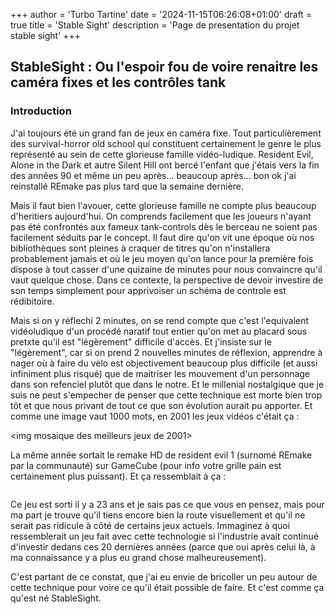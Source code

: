 +++
author = 'Turbo Tartine'
date = '2024-11-15T06:26:08+01:00'
draft = true
title = 'Stable Sight'
description = 'Page de presentation du projet stable sight'
+++

## StableSight : Ou l'espoir fou de voire renaitre les caméra fixes et les contrôles tank

### Introduction
J'ai toujours été un grand fan de jeux en caméra fixe. Tout particulièrement des survival-horror old school qui constituent certainement le genre le plus représenté au sein de cette glorieuse famille vidéo-ludique. Resident Evil, Alone in the Dark et autre Silent Hill ont bercé l'enfant que j'étais vers la fin des années 90 et même un peu après... beaucoup après... bon ok j'ai reinstallé REmake pas plus tard que la semaine dernière. 

Mais il faut bien l'avouer, cette glorieuse famille ne compte plus beaucoup d'heritiers aujourd'hui. On comprends facilement que les joueurs n'ayant pas été confrontés aux fameux tank-controls dès le berceau ne soient pas facilement séduits par le concept. Il faut dire qu'on vit une époque où nos bibliothèques sont pleines à craquer de titres qu'on n'installera probablement jamais et où le jeu moyen qu'on lance pour la première fois dispose à tout casser d'une quizaine de minutes pour nous convaincre qu'il vaut quelque chose. Dans ce contexte, la perspective de devoir investire de son temps simplement pour apprivoiser un schéma de controle est rédibitoire. 

Mais si on y réflechi 2 minutes, on se rend compte que c'est l'equivalent vidéoludique d'un procédé naratif tout entier qu'on met au placard sous pretxte qu'il est "légèrement" difficile d'accès. Et j'insiste sur le "légèrement", car si on prend 2 nouvelles minutes de réflexion, apprendre à nager où à faire du vélo est objectivement beaucoup plus difficile (et aussi infiniment plus risqué) que de maitriser les mouvement d'un personnage dans son refenciel plutôt que dans le notre. Et le millenial nostalgique que je suis ne peut s'empecher de penser que cette technique est morte bien trop tôt et que nous privant de tout ce que son évolution aurait pu apporter. Et comme une image vaut 1000 mots, en 2001 les jeux vidéos c'était ça :

<img mosaique des meilleurs jeux de 2001>

La même année sortait le remake HD de resident evil 1 (surnomé REmake par la communauté) sur GameCube (pour info votre grille pain est certainement plus puissant). Et ça ressemblait à ça :

<img mosaique de captures de REmake>

Ce jeu est sorti il y a 23 ans et je sais pas ce que vous en pensez, mais pour ma part je trouve qu'il tiens encore bien la route visuellement et qu'il ne serait pas ridicule à côté de certains jeux actuels. Immaginez à quoi ressemblerait un jeu fait avec cette technologie si l'industrie avait continué d'investir dedans ces 20 dernières années (parce que oui après celui là, à ma connaissance y a plus eu grand chose malheureusement).

C'est partant de ce constat, que j'ai eu envie de bricoller un peu autour de cette technique pour voire ce qu'il était possible de faire. Et c'est comme ça qu'est né StableSight.


